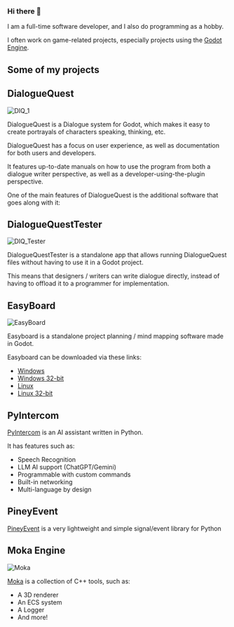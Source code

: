 ### Hi there 👋
I am a full-time software developer, and I also do programming as a hobby.

I often work on game-related projects, especially projects using the [Godot Engine](https://godotengine.org/).

## Some of my projects

## DialogueQuest

![DIQ_1](https://github.com/hohfchns/hohfchns/assets/57037334/641eb2a5-4580-4cc3-8065-1d1f7b5a948e)

DialogueQuest is a Dialogue system for Godot, which makes it easy to create portrayals of characters speaking, thinking, etc.

DialogueQuest has a focus on user experience, as well as documentation for both users and developers.

It features up-to-date manuals on how to use the program from both a dialogue writer perspective, as well as a developer-using-the-plugin perspective.

One of the main features of DialogueQuest is the additional software that goes along with it:

## DialogueQuestTester

![DIQ_Tester](https://github.com/hohfchns/hohfchns/assets/57037334/b662cf16-5ddd-45c3-a2fd-a26a97851627)

DialogueQuestTester is a standalone app that allows running DialogueQuest files without having to use it in a Godot project.

This means that designers / writers can write dialogue directly, instead of having to offload it to a programmer for implementation.

## EasyBoard

![EasyBoard](https://github.com/hohfchns/hohfchns/assets/57037334/856deb4b-341c-4f8b-ad01-8e314a4892c9)

Easyboard is a standalone project planning / mind mapping software made in Godot.

Easyboard can be downloaded via these links:
- [Windows](https://archive.org/download/easy-board-linux-v0.1.0.tar/EasyBoard_Windows.zip)
- [Windows 32-bit](https://archive.org/download/easy-board-linux-v0.1.0.tar/EasyBoard_Windows_x86_32.zip)
- [Linux](https://archive.org/download/easy-board-linux-v0.1.0.tar/EasyBoard_Linux.tar.gz)
- [Linux 32-bit](https://archive.org/download/easy-board-linux-v0.1.0.tar/EasyBoard_Linux_x86_32.tar.gz)

## PyIntercom

[PyIntercom](https://github.com/hohfchns/py_intercom) is an AI assistant written in Python.

It has features such as:
- Speech Recognition
- LLM AI support (ChatGPT/Gemini)
- Programmable with custom commands
- Built-in networking
- Multi-language by design

## PineyEvent

[PineyEvent](https://github.com/hohfchns/pineyevent) is a very lightweight and simple signal/event library for Python

## Moka Engine

![Moka](https://github.com/hohfchns/hohfchns/assets/57037334/72ed2bd0-d2e6-49cd-a5cb-beced5e2c487)

[Moka](https://github.com/hohfchns/Moka) is a collection of C++ tools, such as:
- A 3D renderer
- An ECS system
- A Logger
- And more!


